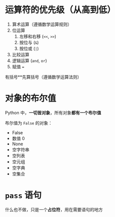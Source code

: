 # 运算符的优先级（从高到低）
1. 算术运算（遵循数学运算规则）
2. 位运算
    1. 左移和右移 (`<<`, `>>`)
    2. 按位与 (`&`)
    3. 按位或 (`|`)
3. 比较运算
4. 逻辑运算 (`and`, `or`)
5. 赋值 `=`

有括号**先算括号（遵循数学运算法则）

# 对象的布尔值
Python 中，**一切皆对象**，所有对象**都有一个布尔值**

布尔值为 `False` 的对象：
* False
* 数值 0
* None
* 空字符串
* 空列表
* 空元组
* 空字典
* 空集合

# `pass` 语句
什么也不做，只是一个**占位符**，用在需要语句的地方